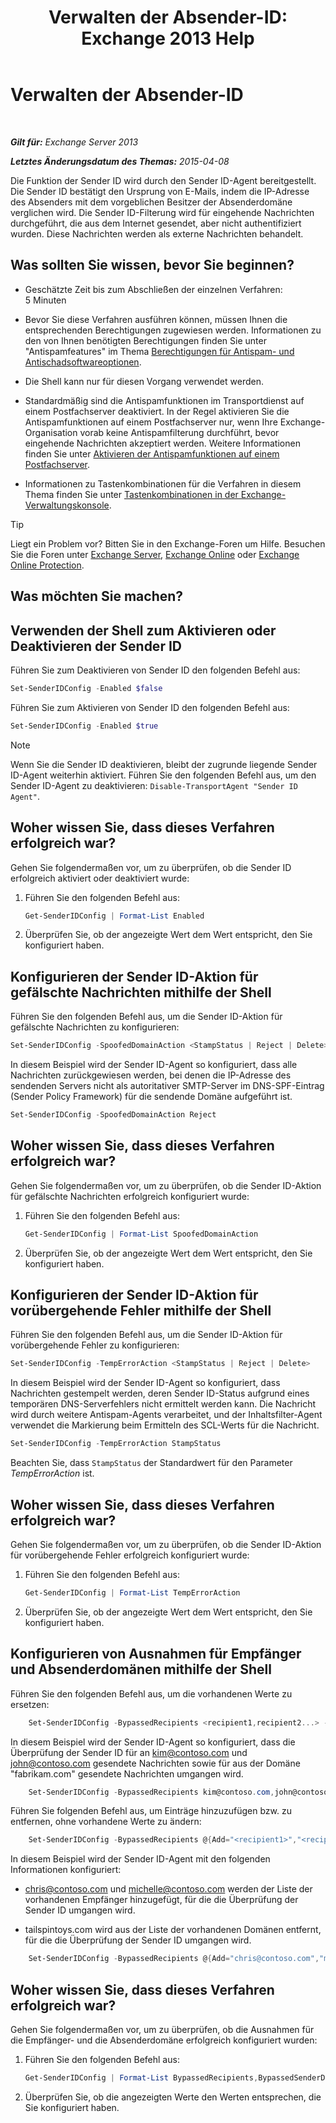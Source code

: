 ﻿---
title: 'Verwalten der Absender-ID: Exchange 2013 Help'
TOCTitle: Verwalten der Absender-ID
ms:assetid: 2e7b646a-8a66-4be7-a7c1-0bd43bb79a5b
ms:mtpsurl: https://technet.microsoft.com/de-de/library/Aa997136(v=EXCHG.150)
ms:contentKeyID: 50475405
ms.date: 05/22/2018
mtps_version: v=EXCHG.150
ms.translationtype: MT
---

# Verwalten der Absender-ID

 

_**Gilt für:** Exchange Server 2013_

_**Letztes Änderungsdatum des Themas:** 2015-04-08_

Die Funktion der Sender ID wird durch den Sender ID-Agent bereitgestellt. Die Sender ID bestätigt den Ursprung von E-Mails, indem die IP-Adresse des Absenders mit dem vorgeblichen Besitzer der Absenderdomäne verglichen wird. Die Sender ID-Filterung wird für eingehende Nachrichten durchgeführt, die aus dem Internet gesendet, aber nicht authentifiziert wurden. Diese Nachrichten werden als externe Nachrichten behandelt.

## Was sollten Sie wissen, bevor Sie beginnen?

  - Geschätzte Zeit bis zum Abschließen der einzelnen Verfahren: 5 Minuten

  - Bevor Sie diese Verfahren ausführen können, müssen Ihnen die entsprechenden Berechtigungen zugewiesen werden. Informationen zu den von Ihnen benötigten Berechtigungen finden Sie unter "Antispamfeatures" im Thema [Berechtigungen für Antispam- und Antischadsoftwareoptionen](anti-spam-and-anti-malware-permissions-exchange-2013-help.md).

  - Die Shell kann nur für diesen Vorgang verwendet werden.

  - Standardmäßig sind die Antispamfunktionen im Transportdienst auf einem Postfachserver deaktiviert. In der Regel aktivieren Sie die Antispamfunktionen auf einem Postfachserver nur, wenn Ihre Exchange-Organisation vorab keine Antispamfilterung durchführt, bevor eingehende Nachrichten akzeptiert werden. Weitere Informationen finden Sie unter [Aktivieren der Antispamfunktionen auf einem Postfachserver](enable-anti-spam-functionality-on-mailbox-servers-exchange-2013-help.md).

  - Informationen zu Tastenkombinationen für die Verfahren in diesem Thema finden Sie unter [Tastenkombinationen in der Exchange-Verwaltungskonsole](keyboard-shortcuts-in-the-exchange-admin-center-exchange-online-protection-help.md).


> [!TIP]
> Liegt ein Problem vor? Bitten Sie in den Exchange-Foren um Hilfe. Besuchen Sie die Foren unter <A href="https://go.microsoft.com/fwlink/p/?linkid=60612">Exchange Server</A>, <A href="https://go.microsoft.com/fwlink/p/?linkid=267542">Exchange Online</A> oder <A href="https://go.microsoft.com/fwlink/p/?linkid=285351">Exchange Online Protection</A>.



## Was möchten Sie machen?

## Verwenden der Shell zum Aktivieren oder Deaktivieren der Sender ID

Führen Sie zum Deaktivieren von Sender ID den folgenden Befehl aus:

```powershell
Set-SenderIDConfig -Enabled $false
```

Führen Sie zum Aktivieren von Sender ID den folgenden Befehl aus:

```powershell
Set-SenderIDConfig -Enabled $true
```


> [!NOTE]
> Wenn Sie die Sender&nbsp;ID deaktivieren, bleibt der zugrunde liegende Sender ID-Agent weiterhin aktiviert. Führen Sie den folgenden Befehl aus, um den Sender ID-Agent zu deaktivieren: <CODE>Disable-TransportAgent "Sender ID Agent"</CODE>.



## Woher wissen Sie, dass dieses Verfahren erfolgreich war?

Gehen Sie folgendermaßen vor, um zu überprüfen, ob die Sender ID erfolgreich aktiviert oder deaktiviert wurde:

1.  Führen Sie den folgenden Befehl aus:
    
    ```powershell
    Get-SenderIDConfig | Format-List Enabled
    ```

2.  Überprüfen Sie, ob der angezeigte Wert dem Wert entspricht, den Sie konfiguriert haben.

## Konfigurieren der Sender ID-Aktion für gefälschte Nachrichten mithilfe der Shell

Führen Sie den folgenden Befehl aus, um die Sender ID-Aktion für gefälschte Nachrichten zu konfigurieren:

```powershell
Set-SenderIDConfig -SpoofedDomainAction <StampStatus | Reject | Delete>
```

In diesem Beispiel wird der Sender ID-Agent so konfiguriert, dass alle Nachrichten zurückgewiesen werden, bei denen die IP-Adresse des sendenden Servers nicht als autoritativer SMTP-Server im DNS-SPF-Eintrag (Sender Policy Framework) für die sendende Domäne aufgeführt ist.

```powershell
Set-SenderIDConfig -SpoofedDomainAction Reject
```

## Woher wissen Sie, dass dieses Verfahren erfolgreich war?

Gehen Sie folgendermaßen vor, um zu überprüfen, ob die Sender ID-Aktion für gefälschte Nachrichten erfolgreich konfiguriert wurde:

1.  Führen Sie den folgenden Befehl aus:
    
    ```powershell
    Get-SenderIDConfig | Format-List SpoofedDomainAction
    ```

2.  Überprüfen Sie, ob der angezeigte Wert dem Wert entspricht, den Sie konfiguriert haben.

## Konfigurieren der Sender ID-Aktion für vorübergehende Fehler mithilfe der Shell

Führen Sie den folgenden Befehl aus, um die Sender ID-Aktion für vorübergehende Fehler zu konfigurieren:

```powershell
Set-SenderIDConfig -TempErrorAction <StampStatus | Reject | Delete>
```

In diesem Beispiel wird der Sender ID-Agent so konfiguriert, dass Nachrichten gestempelt werden, deren Sender ID-Status aufgrund eines temporären DNS-Serverfehlers nicht ermittelt werden kann. Die Nachricht wird durch weitere Antispam-Agents verarbeitet, und der Inhaltsfilter-Agent verwendet die Markierung beim Ermitteln des SCL-Werts für die Nachricht.

```powershell
Set-SenderIDConfig -TempErrorAction StampStatus
```

Beachten Sie, dass `StampStatus` der Standardwert für den Parameter *TempErrorAction* ist.

## Woher wissen Sie, dass dieses Verfahren erfolgreich war?

Gehen Sie folgendermaßen vor, um zu überprüfen, ob die Sender ID-Aktion für vorübergehende Fehler erfolgreich konfiguriert wurde:

1.  Führen Sie den folgenden Befehl aus:
    
    ```powershell
    Get-SenderIDConfig | Format-List TempErrorAction
    ```

2.  Überprüfen Sie, ob der angezeigte Wert dem Wert entspricht, den Sie konfiguriert haben.

## Konfigurieren von Ausnahmen für Empfänger und Absenderdomänen mithilfe der Shell

Führen Sie den folgenden Befehl aus, um die vorhandenen Werte zu ersetzen:

```powershell
    Set-SenderIDConfig -BypassedRecipients <recipient1,recipient2...> -BypassedSenderDomains <domain1,domain2...>
```

In diesem Beispiel wird der Sender ID-Agent so konfiguriert, dass die Überprüfung der Sender ID für an kim@contoso.com und john@contoso.com gesendete Nachrichten sowie für aus der Domäne "fabrikam.com" gesendete Nachrichten umgangen wird.

```powershell
    Set-SenderIDConfig -BypassedRecipients kim@contoso.com,john@contoso.com -BypassedSenderDomains fabrikam.com
```

Führen Sie folgenden Befehl aus, um Einträge hinzuzufügen bzw. zu entfernen, ohne vorhandene Werte zu ändern:

```powershell
    Set-SenderIDConfig -BypassedRecipients @{Add="<recipient1>","<recipient2>"...; Remove="<recipient1>","<recipient2>"...} -BypassedSenderDomains @{Add="<domain1>","<domain2>"...; Remove="<domain1>","<domain2>"...}
```

In diesem Beispiel wird der Sender ID-Agent mit den folgenden Informationen konfiguriert:

  - chris@contoso.com und michelle@contoso.com werden der Liste der vorhandenen Empfänger hinzugefügt, für die die Überprüfung der Sender ID umgangen wird.

  - tailspintoys.com wird aus der Liste der vorhandenen Domänen entfernt, für die die Überprüfung der Sender ID umgangen wird.

<!-- end list -->

```powershell
    Set-SenderIDConfig -BypassedRecipients @{Add="chris@contoso.com","michelle@contoso.com"} -BypassedSenderDomains @{Remove="tailspintoys.com"}
```

## Woher wissen Sie, dass dieses Verfahren erfolgreich war?

Gehen Sie folgendermaßen vor, um zu überprüfen, ob die Ausnahmen für die Empfänger- und die Absenderdomäne erfolgreich konfiguriert wurden:

1.  Führen Sie den folgenden Befehl aus:
    
    ```powershell
    Get-SenderIDConfig | Format-List BypassedRecipients,BypassedSenderDomains
    ```

2.  Überprüfen Sie, ob die angezeigten Werte den Werten entsprechen, die Sie konfiguriert haben.

